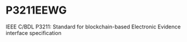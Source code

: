 # P3211EEWG
IEEE C/BDL P3211: Standard for blockchain-based Electronic Evidence interface specification
